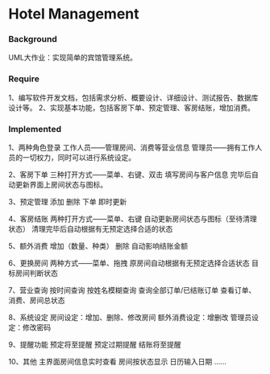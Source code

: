 # Hotel Management

### Background
UML大作业：实现简单的宾馆管理系统。

### Require
1、编写软件开发文档，包括需求分析、概要设计、详细设计、测试报告、数据库设计等。
2、实现基本功能，包括客房下单、预定管理、客房结账，增加消费。

### Implemented
1、两种角色登录
工作人员——管理房间、消费等营业信息
管理员——拥有工作人员的一切权力，同时可以进行系统设定。

2、客房下单
三种打开方式——菜单、右键、双击
填写房间与客户信息
完毕后自动更新界面上房间状态与图标。

3、预定管理
添加
删除
下单
即时更新

4、客房结账
两种打开方式——菜单、右键
自动更新房间状态与图标（至待清理状态）
清理完毕后自动根据有无预定选择合适的状态

5、额外消费
增加（数量、种类）
删除
自动影响结账金额

6、更换房间
两种方式——菜单、拖拽
原房间自动根据有无预定选择合适状态
目标房间判断状态

7、营业查询
按时间查询
按姓名模糊查询
查询全部订单/已结账订单
查看订单、消费、房间总状态

8、系统设定
房间设定：增加、删除、修改房间
额外消费设定：增删改
管理员设定：修改密码

9、提醒功能
预定将至提醒
预定过期提醒
结账将至提醒

10、其他
主界面房间信息实时查看
房间按状态显示
日历输入日期
......



